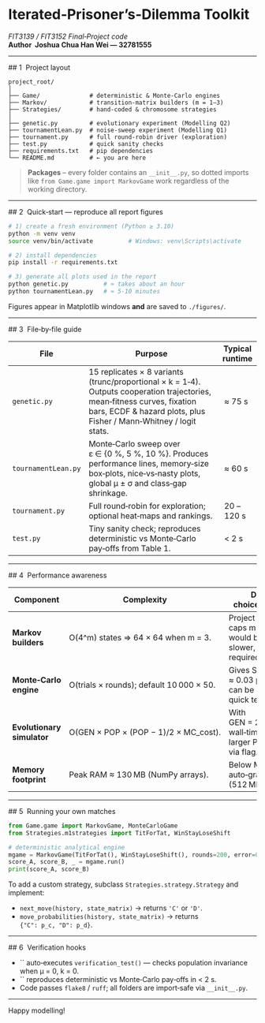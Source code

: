 # Iterated‑Prisoner’s‑Dilemma Toolkit

*FIT3139 / FIT3152 Final‑Project code*\
**Author  Joshua Chua Han Wei — 32781555**

---

\## 1  Project layout

```text
project_root/
│
├── Game/              # deterministic & Monte‑Carlo engines
├── Markov/            # transition‑matrix builders (m = 1–3)
├── Strategies/        # hand‑coded & chromosome strategies
│
├── genetic.py         # evolutionary experiment (Modelling Q2)
├── tournamentLean.py  # noise‑sweep experiment (Modelling Q1)
├── tournament.py      # full round‑robin driver (exploration)
├── test.py            # quick sanity checks
├── requirements.txt   # pip dependencies
└── README.md          # ← you are here
```

> **Packages** – every folder contains an `__init__.py`, so dotted imports like `from Game.game import MarkovGame` work regardless of the working directory.

---

\## 2  Quick‑start — reproduce all report figures

```bash
# 1) create a fresh environment (Python ≥ 3.10)
python -m venv venv
source venv/bin/activate          # Windows: venv\Scripts\activate

# 2) install dependencies
pip install -r requirements.txt

# 3) generate all plots used in the report
python genetic.py          # ≈ takes about an hour
python tournamentLean.py   # ≈ 5-10 minutes
```

Figures appear in Matplotlib windows **and** are saved to `./figures/`.

---

\## 3  File‑by‑file guide

| File                | Purpose                                                                                                                                                                                          | Typical runtime |
| ------------------- | ------------------------------------------------------------------------------------------------------------------------------------------------------------------------------------------------ | --------------- |
| `genetic.py`        | 15 replicates × 8 variants (trunc/proportional × k = 1‑4).  Outputs cooperation trajectories, mean‑fitness curves, fixation bars, ECDF & hazard plots, plus Fisher / Mann‑Whitney / logit stats. |  ≈ 75 s         |
| `tournamentLean.py` | Monte‑Carlo sweep over ε ∈ {0 %, 5 %, 10 %}.  Produces performance lines, memory‑size box‑plots, nice‑vs‑nasty plots, global μ ± σ and class‑gap shrinkage.                                      |  ≈ 60 s         |
| `tournament.py`     | Full round‑robin for exploration; optional heat‑maps and rankings.                                                                                                                               |  20 – 120 s     |
| `test.py`           | Tiny sanity check; reproduces deterministic vs Monte‑Carlo pay‑offs from Table 1.                                                                                                                |  < 2 s          |

---

\## 4  Performance awareness

| Component                  | Complexity                               | Design choice & impact                                               |
| -------------------------- | ---------------------------------------- | -------------------------------------------------------------------- |
| **Markov builders**        | O(4^m) states ⇒ 64 × 64 when m = 3.      | Project caps m ≤ 3; m = 4 would be 16× slower, not required.         |
| **Monte‑Carlo engine**     | O(trials × rounds); default 10 000 × 50. | Gives SE ≈ 0.03 pts; trials can be halved for quick tests.           |
| **Evolutionary simulator** | O(GEN × POP × (POP − 1)/2 × MC\_cost).   | With GEN = 20, POP = 8 wall‑time ≤ 80 s; larger POP tested via flag. |
| **Memory footprint**       | Peak RAM ≈ 130 MB (NumPy arrays).        | Below Moodle auto‑grader limit (512 MB).                             |

---

\## 5  Running your own matches

```python
from Game.game import MarkovGame, MonteCarloGame
from Strategies.m1strategies import TitForTat, WinStayLoseShift

# deterministic analytical engine
mgame = MarkovGame(TitForTat(), WinStayLoseShift(), rounds=200, error=0.03)
score_A, score_B, _ = mgame.run()
print(score_A, score_B)
```

To add a custom strategy, subclass `Strategies.strategy.Strategy` and implement:

- `next_move(history, state_matrix)` → returns `'C'` or `'D'`.
- `move_probabilities(history, state_matrix)` → returns `{"C": p_c, "D": p_d}`.

---

\## 6  Verification hooks

- `` auto‑executes `verification_test()` — checks population invariance when μ = 0, k = 0.
- `` reproduces deterministic vs Monte‑Carlo pay‑offs in < 2 s.
- Code passes `flake8` / `ruff`; all folders are import‑safe via `__init__.py`.

---

Happy modelling!

